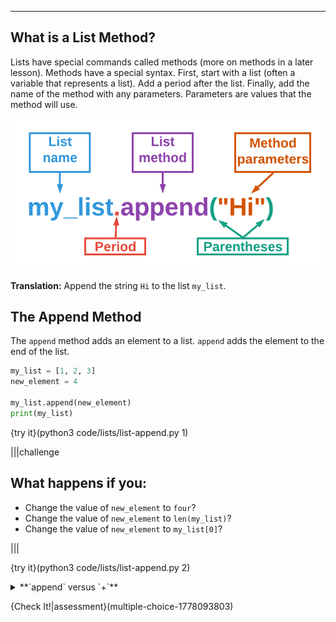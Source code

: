----------

## What is a List Method?

Lists have special commands called methods (more on methods in a later lesson). Methods have a special syntax. First, start with a list (often a variable that represents a list). Add a period after the list. Finally, add the name of the method with any parameters. Parameters are values that the method will use.

![List Method with Parameters](.guides/images/list-method-parameters.png)

**Translation:** Append the string `Hi` to the list `my_list`.

## The Append Method

The `append` method adds an element to a list. `append` adds the element to the end of the list.

```python
my_list = [1, 2, 3]
new_element = 4

my_list.append(new_element)
print(my_list)
```

{try it}(python3 code/lists/list-append.py 1)

|||challenge
## What happens if you:
* Change the value of `new_element` to `four`?
* Change the value of `new_element` to `len(my_list)`?
* Change the value of `new_element` to `my_list[0]`?

|||

{try it}(python3 code/lists/list-append.py 2)

<details><summary>**`append` versus `+`**</summary>There is an important difference between `append` and the concatenation operator (`+`). The `+` operator only combines two lists.The `append` method can add a value of any data type to a list.</details>

{Check It!|assessment}(multiple-choice-1778093803)

